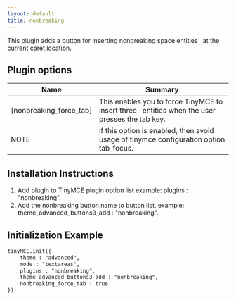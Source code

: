 ```yaml
---
layout: default
title: nonbreaking
---
```


This plugin adds a button for inserting nonbreaking space entities &nbsp; at the current caret location.

## Plugin options

| Name | Summary |
| --- | --- |
| [nonbreaking_force_tab] | This enables you to force TinyMCE to insert three &nbsp; entities when the user presses the tab key. |
| NOTE | if this option is enabled, then avoid usage of tinymce configuration option tab_focus. |

## Installation Instructions

1.  Add plugin to TinyMCE plugin option list example: plugins : "nonbreaking".
2.  Add the nonbreaking button name to button list, example: theme_advanced_buttons3_add : "nonbreaking".

## Initialization Example

```html
tinyMCE.init({
	theme : "advanced",
	mode : "textareas",
	plugins : "nonbreaking",
	theme_advanced_buttons3_add : "nonbreaking",
	nonbreaking_force_tab : true
});

```